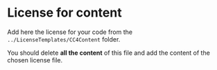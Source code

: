 # License for content

Add here the license for your code from the `../LicenseTemplates/CC4Content` folder. 

You should delete **all the content** of this file and add the content of the chosen license file. 